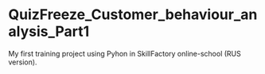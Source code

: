 # QuizFreeze_Customer_behaviour_analysis_Part1
My first training project using Pyhon in SkillFactory online-school (RUS version).
